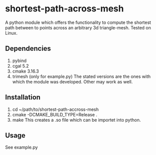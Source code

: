 # shortest-path-across-mesh
A python module which offers the functionality to compute the shortest path between to points across an arbitrary 3d triangle-mesh.
Tested on Linux.

## Dependencies
1. pybind
2. cgal 5.2
3. cmake 3.16.3
4. trimesh (only for example.py)
The stated versions are the ones with which the module was developed. Other may work as well.

## Installation

1. cd ~/path/to/shortest-path-accross-mesh
2. cmake -DCMAKE_BUILD_TYPE=Release .
3. make
This creates a .so file which can be importet into python.

## Usage
See example.py

